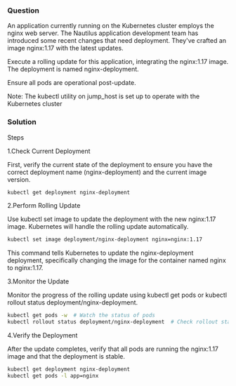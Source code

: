 ### Question

An application currently running on the Kubernetes cluster employs the nginx web server. The Nautilus application development team has introduced some recent changes that need deployment. They've crafted an image nginx:1.17 with the latest updates.

Execute a rolling update for this application, integrating the nginx:1.17 image. The deployment is named nginx-deployment.

Ensure all pods are operational post-update.

Note: The kubectl utility on jump_host is set up to operate with the Kubernetes cluster

### Solution

Steps

1.Check Current Deployment

First, verify the current state of the deployment to ensure you have the correct deployment name (nginx-deployment) and the current image version.

```sh
kubectl get deployment nginx-deployment
```

2.Perform Rolling Update

Use kubectl set image to update the deployment with the new nginx:1.17 image. Kubernetes will handle the rolling update automatically.

```sh
kubectl set image deployment/nginx-deployment nginx=nginx:1.17
```

This command tells Kubernetes to update the nginx-deployment deployment, specifically changing the image for the container named nginx to nginx:1.17.

3.Monitor the Update

Monitor the progress of the rolling update using kubectl get pods or kubectl rollout status deployment/nginx-deployment.

```sh
kubectl get pods -w  # Watch the status of pods
kubectl rollout status deployment/nginx-deployment  # Check rollout status
```

4.Verify the Deployment

After the update completes, verify that all pods are running the nginx:1.17 image and that the deployment is stable.

```sh
kubectl get deployment nginx-deployment
kubectl get pods -l app=nginx
```